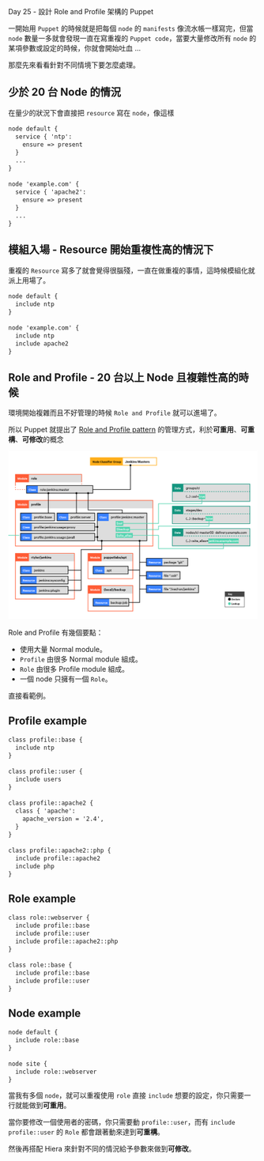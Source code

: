 Day 25 - 設計 Role and Profile 架構的 Puppet

一開始用 `Puppet` 的時候就是把每個 `node` 的 `manifests` 像流水帳一樣寫完，但當 `node` 數量一多就會發現一直在寫重複的 `Puppet code`，當要大量修改所有 `node` 的某項參數或設定的時候，你就會開始吐血 ...

那麼先來看看針對不同情境下要怎麼處理。

## 少於 20 台 Node 的情況

在量少的狀況下會直接把 `resource` 寫在 `node`，像這樣

```puppet
node default {
  service { 'ntp':
    ensure => present
  }
  ...
}

node 'example.com' {
  service { 'apache2':
    ensure => present
  }
  ...
}
```

## 模組入場 - Resource 開始重複性高的情況下

重複的 `Resource` 寫多了就會覺得很腦殘，一直在做重複的事情，這時候模組化就派上用場了。

```puppet
node default {
  include ntp
}

node 'example.com' {
  include ntp
  include apache2
}
```

## Role and Profile - 20 台以上 Node 且複雜性高的時候

環境開始複雜而且不好管理的時候 `Role and Profile` 就可以進場了。

所以 Puppet 就提出了 [Role and Profile pattern][role-and-profile-pattern] 的管理方式，利於**可重用**、**可重構**、**可修改**的概念

![roles-and-profiles-overview](../images/roles_and_profiles_overview.png)

Role and Profile 有幾個要點：

  - 使用大量 Normal module。
  - `Profile` 由很多 Normal module 組成。
  - `Role` 由很多 Profile module 組成。
  - 一個 node 只擁有一個 `Role`。

直接看範例。

## Profile example

```puppet
class profile::base {
  include ntp
}

class profile::user {
  include users
}
 
class profile::apache2 {
  class { 'apache':
    apache_version = '2.4',
  }
}
 
class profile::apache2::php {
  include profile::apache2
  include php
}
```

## Role example

```puppet
class role::webserver {
  include profile::base
  include profile::user
  include profile::apache2::php
}

class role::base {
  include profile::base
  include profile::user
}
```

## Node example

```puppet
node default {
  include role::base
}

node site {
  include role::webserver
}
```

當我有多個 `node`，就可以重複使用 `role` 直接 `include` 想要的設定，你只需要一行就能做到**可重用**。

當你要修改一個使用者的密碼，你只需要動 `profile::user`，而有 `include profile::user` 的 `Role` 都會跟著動來達到**可重構**。

然後再搭配 Hiera 來針對不同的情況給予參數來做到**可修改**。


[role-and-profile-pattern]: https://docs.puppet.com/pe/2017.2/r_n_p_intro.html